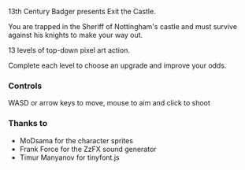 13th Century Badger presents Exit the Castle.

You are trapped in the Sheriff of Nottingham's castle and must survive against his knights to make your way out.

13 levels of top-down pixel art action.

Complete each level to choose an upgrade and improve your odds.

### Controls
WASD or arrow keys to move, mouse to aim and click to shoot

### Thanks to
- MoDsama for the character sprites
- Frank Force for the ZzFX sound generator
- Timur Manyanov for tinyfont.js